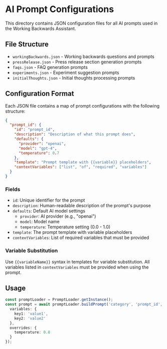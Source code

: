 # AI Prompt Configurations

This directory contains JSON configuration files for all AI prompts used in the Working Backwards Assistant.

## File Structure

- `workingBackwards.json` - Working backwards questions and prompts
- `pressRelease.json` - Press release section generation prompts
- `faqs.json` - FAQ generation prompts
- `experiments.json` - Experiment suggestion prompts
- `initialThoughts.json` - Initial thoughts processing prompts

## Configuration Format

Each JSON file contains a map of prompt configurations with the following structure:

```json
{
  "prompt_id": {
    "id": "prompt_id",
    "description": "Description of what this prompt does",
    "defaults": {
      "provider": "openai",
      "model": "gpt-4",
      "temperature": 0.7
    },
    "template": "Prompt template with {{variable}} placeholders",
    "contextVariables": ["list", "of", "required", "variables"]
  }
}
```

### Fields

- `id`: Unique identifier for the prompt
- `description`: Human-readable description of the prompt's purpose
- `defaults`: Default AI model settings
  - `provider`: AI provider (e.g., "openai")
  - `model`: Model name
  - `temperature`: Temperature setting (0.0 - 1.0)
- `template`: The prompt template with variable placeholders
- `contextVariables`: List of required variables that must be provided

### Variable Substitution

Use `{{variableName}}` syntax in templates for variable substitution. All variables listed in `contextVariables` must be provided when using the prompt.

## Usage

```typescript
const promptLoader = PromptLoader.getInstance();
const prompt = await promptLoader.buildPrompt('category', 'prompt_id', {
  variables: {
    key1: 'value1',
    key2: 'value2'
  },
  overrides: {
    temperature: 0.8
  }
});
``` 